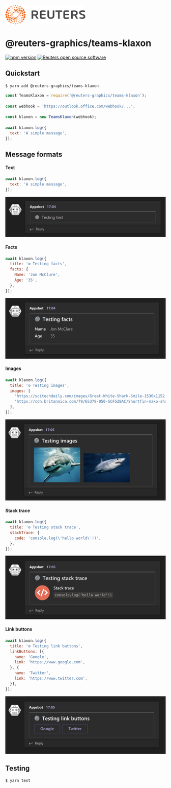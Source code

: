 ![](badge.svg)

# @reuters-graphics/teams-klaxon

[![npm version](https://badge.fury.io/js/%40reuters-graphics%2Fteams-klaxon.svg)](https://badge.fury.io/js/%40reuters-graphics%2Fteams-klaxon) [![Reuters open source software](https://badgen.net/badge/Reuters/open%20source/?color=ff8000)](https://github.com/reuters-graphics/)

## Quickstart

```
$ yarn add @reuters-graphics/teams-klaxon
```

```javascript
const TeamsKlaxon = require('@reuters-graphics/teams-klaxon');

const webhook = 'https://outlook.office.com/webhook/...';

const klaxon = new TeamsKlaxon(webhook);

await klaxon.log({
  text: 'A simple message',
});
```
## Message formats

#### Text

```javascript
await klaxon.log({
  text: 'A simple message',
});
```

![](./images/text.png)

#### Facts

```javascript
await klaxon.log({
  title: '⚙️ Testing facts',
  facts: {
    Name: 'Jon McClure',
    Age: '35',
  },
});
```

![](./images/facts.png)

#### Images

```javascript
await klaxon.log({
  title: '⚙️ Testing images',
  images: [
    'https://scitechdaily.com/images/Great-White-Shark-Smile-1536x1152.jpg',
    'https://cdn.britannica.com/79/65379-050-5CF52BAC/Shortfin-mako-shark-seas.jpg',
  ],
});
```

![](./images/images.png)

#### Stack trace

```javascript
await klaxon.log({
  title: '⚙️ Testing stack trace',
  stackTrace: {
    code: 'console.log(\'hello world\'!)',
  },
});
```

![](./images/stack-trace.png)

#### Link buttons

```javascript
await klaxon.log({
  title: '⚙️ Testing link buttons',
  linkButtons: [{
    name: 'Google',
    link: 'https://www.google.com',
  }, {
    name: 'Twitter',
    link: 'https://www.twitter.com',
  }],
});
```

![](./images/link-buttons.png)

## Testing

```
$ yarn test
```
